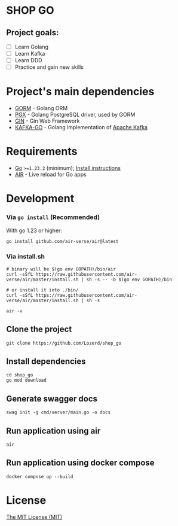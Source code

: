 # SHOP GO

## Project goals:
- [ ] Learn Golang
- [ ] Learn Kafka
- [ ] Learn DDD
- [ ] Practice and gain new skills

# Project's main dependencies
- [GORM](https://gorm.io/) - Golang ORM
- [PGX](https://github.com/jackc/pgx) - Golang PostgreSQL driver, used by GORM
- [GIN](https://gin-gonic.com/) - Gin Web Framework
- [KAFKA-GO](https://github.com/segmentio/kafka-go) - Golang implementation of [Apache Kafka](https://kafka.apache.org/)

# Requirements
- [Go](https://go.dev/) `>=1.23.2` (minimum); [Install instructions](https://go.dev/doc/install)
- [AIR](https://github.com/air-verse/air) - Live reload for Go apps

# Development

### Via `go install` (Recommended)

With go 1.23 or higher:

```bash
go install github.com/air-verse/air@latest
```

### Via install.sh

```shell
# binary will be $(go env GOPATH)/bin/air
curl -sSfL https://raw.githubusercontent.com/air-verse/air/master/install.sh | sh -s -- -b $(go env GOPATH)/bin

# or install it into ./bin/
curl -sSfL https://raw.githubusercontent.com/air-verse/air/master/install.sh | sh -s

air -v
```

## Clone the project
```console
git clone https://github.com/Lozerd/shop_go
```

## Install dependencies
```console
cd shop_go
go mod download
```

## Generate swagger docs
```console
swag init -g cmd/server/main.go -o docs
```

## Run application using air
```console
air
```

## Run application using docker compose
```console
docker compose up --build
```

# License
[The MIT License (MIT)](License)
